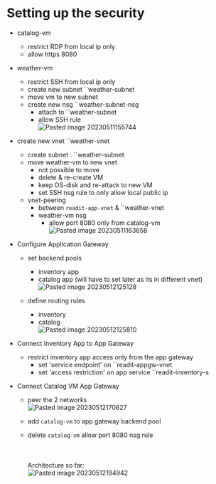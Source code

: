 # Setting up the security
- catalog-vm
	- restrict RDP from local ip only
	- allow https 8080
- weather-vm
	- restrict SSH from local ip only
	- create new subnet ``weather-subnet
	- move vm to new subnet
	- create new nsg ``weather-subnet-nsg
		- attach to ``weather-subnet
		- allow SSH rule<br>
	![Pasted image 20230511155744](https://github.com/salman-cissp/Deploy.WebApp.to.Azure/assets/134168108/6d59b067-fadf-4d54-80db-a822ac66a649)


- create new vnet ``weather-vnet
	- create subnet : ``weather-subnet
	- move weather-vm to new vnet
		- not possible to move
		- delete & re-create VM
		- keep OS-disk and re-attack to new VM
		- set SSH nsg rule to only allow local public ip
	- vnet-peering
		- between ``readit-app-vnet`` &  ``weather-vnet
		- weather-vm nsg
			- allow port 8080 only from catalog-vm<br>
		![Pasted image 20230511163658](https://github.com/salman-cissp/Deploy.WebApp.to.Azure/assets/134168108/9d5c15e9-5985-4823-a329-8f42465ca6ce)

		 
 - Configure Application Gateway
	 - set backend pools
		 - inventory app
		 - catalog app (will have to set later as its in different vnet)<br>
		![Pasted image 20230512125128](https://github.com/salman-cissp/Deploy.WebApp.to.Azure/assets/134168108/503ce7df-6ecb-45b8-a227-6d6e4341f267)

	- define routing rules
		- inventory
		- catalog<br>
		![Pasted image 20230512125810](https://github.com/salman-cissp/Deploy.WebApp.to.Azure/assets/134168108/57ccb470-940e-4c99-8dee-b612f89a623e)

- Connect Inventory App to App Gateway
	- restrict inventory app access only from the app gateway
		- set 'service endpoint' on ``readit-appgw-vnet
		- set 'access restriction' on app service ``readit-inventory-s
		
- Connect Catalog VM App Gateway
	- peer the 2 networks<br>
	![Pasted image 20230512170627](https://github.com/salman-cissp/Deploy.WebApp.to.Azure/assets/134168108/fe9573a4-e7e4-4d5f-aca5-ba6d862f0eb7)

	- add ``catalog-vm`` to app gateway backend pool
	- delete ``catalog-vm`` allow port 8080 nsg rule<br> <br><br><br>
	Architecture so far:<br>
	![Pasted image 20230512194942](https://github.com/salman-cissp/Deploy.WebApp.to.Azure/assets/134168108/61e47d49-c873-458e-b97e-1ac63a66c003)
